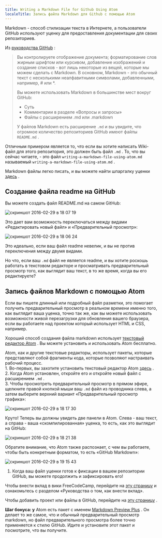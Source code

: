 ```yaml
---
title: Writing a Markdown File for Github Using Atom
localeTitle: Запись файла Markdown для Github с помощью Atom
---
```

Markdown - способ стилизации текста в Интернете, а пользователи GitHub используют уценку для предоставления документации для своих репозиториев.

Из [руководства GitHub](https://guides.github.com/features/mastering-markdown/) :

> Вы контролируете отображение документа; форматирование слов жирным шрифтом или курсивом, добавление изображений и создание списков - вот лишь некоторые из вещей, которые мы можем сделать с Markdown. В основном, Markdown - это обычный текст с несколькими неалфавитными символами, добавленными, например, # или \*.
> 
> Вы можете использовать Markdown в большинстве мест вокруг GitHub:
> 
> *   Суть
> *   Комментарии в разделе «Вопросы и запросы»
> *   Файлы с расширением .md или .markdown
> 
> У файлов Markdown есть расширение `.md` и вы увидите, что огромное количество репозиториев GitHub имеют файлы `README.md` .

Отличным примером является то, что если вы хотите написать Wiki-файл для этого репозитория, это должен быть файл `.md` . То, что вы сейчас читаете, - это файл `writing-a-markdown-file-using-atom.md` называемый `writing-a-markdown-file-using-atom.md` .

Markdown файлы легко писать, и вы можете найти шпаргалку уценки [здесь](https://github.com/adam-p/markdown-here/wiki/Markdown-Cheatsheet) .

## Создание файла readme на GitHub

Вы можете создать файл README.md на самом GitHub:

![скриншот 2016-02-29 в 18 07 19](//discourse-user-assets.s3.amazonaws.com/original/2X/9/9a1d7f226df87df437f616fcaf5b7adcf02c8e87.png)

Это дает вам возможность переключаться между видами «Редактировать новый файл» и «Предварительный просмотр»:

![скриншот 2016-02-29 в 18 06 24](//discourse-user-assets.s3.amazonaws.com/original/2X/e/e0b3ddb69c3f2c32c0c7e73f1b1d196a54f03c21.png)

Это идеально, если ваш файл readme невелик, и вы не против переключения между двумя видами.

Но что, если ваш `.md` файл не является readme, и вы хотите роскошь работать в текстовом редакторе и просматривать предварительный просмотр того, как выглядит ваш текст, в то же время, когда вы его редактируете?

## Запись файлов Markdown с помощью Atom

Если вы пишете длинный или подробный файл разметки, это помогает получить предварительный просмотр в реальном времени именно того, как выглядит ваша уценка, точно так же, как вы можете использовать возможности живой перезагрузки для обновления вашего браузера, если вы работаете над проектом который использует HTML и CSS, например.

Хороший способ создания файла markdown использует [текстовый редактор Atom](https://atom.io/) . Вы можете установить и использовать Atom бесплатно.

Atom, как и другие текстовые редакторы, использует пакеты, которые представляют собой фрагменты кода, которые позволяют настраивать рабочий процесс.  
1\. Во-первых, вы захотите установить текстовый редактор Atom [здесь](https://atom.io/) .  
2\. Когда Atom установлен, откройте его и откройте новый файл с расширением `.md` .  
3\. Чтобы просмотреть предварительный просмотр в прямом эфире, щелкните правой кнопкой мыши ваш `.md` файл из проводника слева, а затем выберите верхний вариант «Предварительный просмотр графика»:

![скриншот 2016-02-29 в 18 17 30](//discourse-user-assets.s3.amazonaws.com/original/2X/e/ea3746446180c0e0ad2bb61f30a6c3ad8bc25c57.png)

Круто! Теперь вы должны увидеть две панели в Atom. Слева - ваш текст, а справа - ваша «скомпилированная» уценка, то есть, как это выглядит на GitHub:

![скриншот 2016-02-29 в 18 21 38](//discourse-user-assets.s3.amazonaws.com/original/2X/a/a1f27aa8afe060e252f245ced3456f196c85ef1b.png)

Обратите внимание, что Atom также распознает, с чем вы работаете, чтобы быть конкретным форматом, то есть «GitHub Markdown»:

![скриншот 2016-02-29 в 19 15 43](//discourse-user-assets.s3.amazonaws.com/original/2X/c/cf5b2fc473c32a14a2de302fd88e4c2edde02453.png)

1.  Когда ваш файл уценки готов к фиксации в вашем репозитории GitHub, вы можете продолжить и зафиксировать его!

Чтобы внести вклад в вики FreeCodeCamp, перейдите на [эту страницу](https://github.com/FreeCodeCamp/freecodecamp/wiki) и ознакомьтесь с разделом «Руководства о том, как внести вклад».

Чтобы добавить проект или файлы в GitHub, перейдите на [эту страницу](https://help.github.com/articles/adding-an-existing-project-to-github-using-the-command-line/) .

**Шаг бонуса: у** Atom есть пакет с именем [Markdown Preview Plus](https://atom.io/packages/markdown-preview-plus) . Он делает то же самое, что и обычный предварительный просмотр markdown, но файл предварительного просмотра более точно применяется к стилю GitHub. Идите и установите этот пакет и посмотрите, что вы получите.